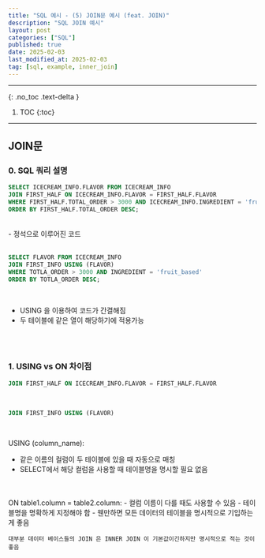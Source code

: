```yaml
---
title: "SQL 예시 - (5) JOIN문 예시 (feat. JOIN)"
description: "SQL JOIN 예시"
layout: post
categories: ["SQL"]
published: true
date: 2025-02-03
last_modified_at: 2025-02-03
tag: [sql, example, inner_join]
---
```

---
{: .no_toc .text-delta }

1. TOC
{:toc}
---

<!-- 글의 제목은 ##
    나머지 큰 제목은 ###
    이후 나머지는 3개이상 -->

## JOIN문

### 0. SQL 쿼리 설명
```sql
SELECT ICECREAM_INFO.FLAVOR FROM ICECREAM_INFO
JOIN FIRST_HALF ON ICECREAM_INFO.FLAVOR = FIRST_HALF.FLAVOR
WHERE FIRST_HALF.TOTAL_ORDER > 3000 AND ICECREAM_INFO.INGREDIENT = 'fruit_based'
ORDER BY FIRST_HALF.TOTAL_ORDER DESC;
```
<br>
- 정석으로 이루어진 코드
<br>
<br>

```sql
SELECT FLAVOR FROM ICECREAM_INFO
JOIN FIRST_INFO USING (FLAVOR)
WHERE TOTLA_ORDER > 3000 AND INGREDIENT = 'fruit_based'
ORDER BY TOTLA_ORDER DESC;
```
<br>

- USING 을 이용하여 코드가 간결해짐
- 두 테이블에 같은 열이 해당하기에 적용가능
<br>
<br>

### 1. USING vs ON 차이점
```sql
JOIN FIRST_HALF ON ICECREAM_INFO.FLAVOR = FIRST_HALF.FLAVOR
```
<br>

```sql
JOIN FIRST_INFO USING (FLAVOR)
```
<br>

USING (column_name):
- 같은 이름의 컬럼이 두 테이블에 있을 때 자동으로 매칭
- SELECT에서 해당 컬럼을 사용할 때 테이블명을 명시할 필요 없음
<br>
<br>
ON table1.column = table2.column:
- 컬럼 이름이 다를 때도 사용할 수 있음
- 테이블명을 명확하게 지정해야 함
- 웬만하면 모든 데이터의 테이블을 명시적으로 기입하는게 좋음
<br>

`대부분 데이터 베이스들의 JOIN 은 INNER JOIN 이 기본값이긴하지만 명시적으로 적는 것이 좋음`<br>
<br>